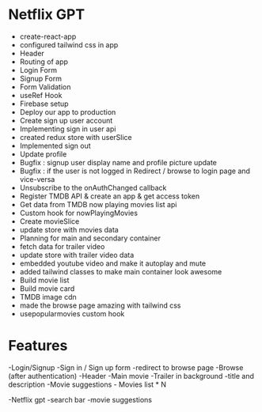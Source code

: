# Netflix GPT

- create-react-app
- configured tailwind css in app
- Header
- Routing of app
- Login Form
- Signup Form
- Form Validation
- useRef Hook
- Firebase setup
- Deploy our app to production
- Create sign up user account
- Implementing sign in user api
- created redux store with userSlice
- Implemented sign out
- Update profile
- Bugfix : signup user display name and profile picture update
- Bugfix : if the user is not logged in Redirect / browse to login page and vice-versa
- Unsubscribe to the onAuthChanged callback
- Register TMDB API & create an app & get access token
- Get data from TMDB now playing movies list api
- Custom hook for nowPlayingMovies
- Create movieSlice
- update store with movies data
- Planning for main and secondary container
- fetch data for trailer video
- update store with trailer video data
- embedded youtube video and make it autoplay and mute
- added tailwind classes to make main container look awesome
- Build movie list
- Build movie card
- TMDB image cdn
- made the browse page amazing with tailwind css
- usepopularmovies custom hook

# Features

-Login/Signup
-Sign in / Sign up form
-redirect to browse page
-Browse (after authentication)
-Header
-Main movie
-Trailer in background
-title and description
-Movie suggestions - Movies list \* N

-Netflix gpt
-search bar
-movie suggestions
